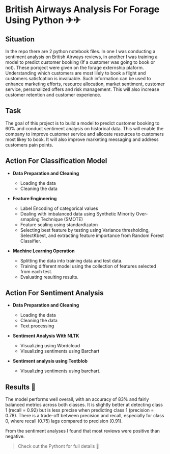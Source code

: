 # British Airways Analysis For Forage Using Python ✈✈

## Situation

In the repo there are  2 python notebook files. In one I was conducting a sentiment analysis on British Airways reviews, in another I was training a model to predict customer booking (If a customer was going to book or not). These poroject were given on the forage externship plaform. Understanding which customers are most lilely to book a flight and customers satisfcation is invaluable. Such information can be used to enhance marketing efforts, resource allocation, market sentiment, customer service, personalized offers and risk management. This will also increase customer retention and customer experience. 

## Task

The goal of this project is to build a model to predict customer booking to 60% and conduct sentiment analysis on historical data. This will enable the company to improve customer service and allocate resources to customers most likey to book. It will also improve marketing messaging and address customers pain points. 

## Action For Classification Model

- **Data Preparation and Cleaning**
  - Loading the data
  - Cleaning the data

- **Feature Engineering**
  - Label Encoding of categorical values
  - Dealing with imbalanced data using Synthetic Minority Over-smapling Technique (SMOTE)
  - Feature scaling using standardizaton
  - Selecting best feature by testing using Variance thresholding, SelectKbest, and extracting feature importance from Random Forest Classifier.

- **Machine Learning Operation**
  - Splitting the data into training data and test data. 
  - Training different model using the collection of features selected from each test.
  - Evaluating resulting results.


## Action For Sentiment Analysis
- **Data Preparation and Cleaning**
  - Loading the data
  - Cleaning the data
  - Text processing

- **Sentiment Analysis With NLTK**
  - Visualizing using Wordcloud
  - Visualizing sentiments using Barchart

- **Sentiment analysis using Textblob**
  - Visualizing sentiments using barchart. 


 ## Results 📜 

The model performs well overall, with an accuracy of 83% and fairly balanced metrics across both classes.
It is slightly better at detecting class 1 (recall = 0.92) but is less precise when predicting class 1 (precision = 0.78).
There is a trade-off between precision and recall, especially for class 0, where recall (0.75) lags compared to precision (0.91).

From the sentiment analyses I found that most reviews were positive than negative. 

> Check out the Pythont for full details 🙂

